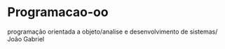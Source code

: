 # Programacao-oo
programação orientada a objeto/analise e desenvolvimento de sistemas/ João Gabriel 
